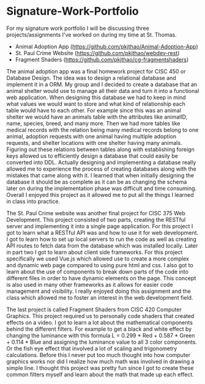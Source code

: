 # Signature-Work-Portfolio
For my signature work portfolio I will be discussing three projects/assignments I've worked on during my time at St. Thomas.
- Animal Adoption App (https://github.com/pkjthao/Animal-Adoption-App)
- St. Paul Crime Website (https://github.com/pkjthao/webdev-rest)
- Fragment Shaders (https://github.com/pkjthao/cg-fragmentshaders)

The animal adoption app was a final homework project for CISC 450 or Database Design. The idea was to design a relational database and implement it in a ORM. My group and I decided to create a database that an animal shelter would use to manage all their data and turn it into a functional web application. When designing this database we had to keep in mind what values we would want to store and what kind of relationship each table would have to each other. For example since this was an animal shelter we would have an animals table with the attributes like animalID, name, species, breed, and many more. Then we had more tables like medical records with the relation being many medical records belong to one animal, adoption requests with one animal having multiple adoption requests, and shelter locations with one shelter having many animals. Figuring out these relations between tables along with establishing foreign keys allowed us to efficiently design a database that could easily be converted into DDL. Actually designing and implementing a database really allowed me to experience the process of creating databases along with the mistakes that came along with it. I learned that when initially designing the database it should be as complete as it can be as changing the schema later on during the implementation phase was difficult and time consuming. Overall I enjoyed this project as it allowed me to put all the things I learned in class into practice.

The St. Paul Crime website was another final project for CISC 375 Web Development. This project consisted of two parts, creating the RESTful server and implementing it into a single page application. For this project I got to learn what a RESTful API was and how to use it for web development. I got to learn how to set up local servers to run the code as well as creating API routes to fetch data from the database which was installed locally. Later in part two I got to learn about client side frameworks. For this project specifically we used Vue.js which allowed use to create a more complex and dynamic web page compared to using pure html and css. I also got to learn about the use of components to break down parts of the code into different files in order to have dynamic elements on the page. This concept is also used in many other frameworks as it allows for easier code management and visibility. I really enjoyed doing this assignment and the class which allowed me to foster an interest in the web development field.

The last project is called Fragment Shaders from CISC 420 Computer Graphics. This project required us to personally code shaders that created effects on a video. I got to learn a lot about the mathematical components behind the different filters. For example to get a black and white effect by changing the luminance with this formula  L = 0.299 * Red + 0.587 * Green + 0.114 * Blue and assigning the luminance value to all 3 color components. Or the fish eye effect that involved a lot of scaling and trigonometry calculations. Before this I never put too much thought into how computer graphics works nor did I realize how much math was involved in drawing a simple line. I thought this project was pretty fun since I got to create these common filters myself and learn about the math that made up each effect.
